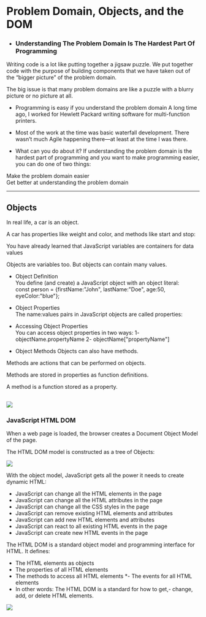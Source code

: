 # Problem Domain, Objects, and the DOM

- ### Understanding The Problem Domain Is The Hardest Part Of Programming 
Writing code is a lot like putting together a jigsaw puzzle.  We put together code with the purpose of building components that we have taken out of the “bigger picture” of the problem domain.

The big issue is that many problem domains are like a puzzle with a blurry picture or no picture at all. 

- Programming is easy if you understand the problem domain
A long time ago, I worked for Hewlett Packard writing software for multi-function printers.

- Most of the work at the time was basic waterfall development.  There wasn’t much Agile happening there—at least at the time I was there.

- What can you do about it?
If understanding the problem domain is the hardest part of programming and you want to make programming easier, you can do one of two things:

Make the problem domain easier  
Get better at understanding the problem domain 

--------------------------------------------------
## Objects 
In real life, a car is an object.

A car has properties like weight and color, and methods like start and stop:

You have already learned that JavaScript variables are containers for data values

Objects are variables too. But objects can contain many values.

- Object Definition  
You define (and create) a JavaScript object with an object literal:   
 const person = {firstName:"John", lastName:"Doe", age:50, eyeColor:"blue"};  

-  Object Properties  
The name:values pairs in JavaScript objects are called properties:

- Accessing Object Properties  
You can access object properties in two ways: 
1- objectName.propertyName 
2- objectName["propertyName"]

- Object Methods
Objects can also have methods.

Methods are actions that can be performed on objects.

Methods are stored in properties as function definitions.  

A method is a function stored as a property.

 ![](https://res.cloudinary.com/practicaldev/image/fetch/s--rJeH0yGE--/c_limit%2Cf_auto%2Cfl_progressive%2Cq_auto%2Cw_880/https://thepracticaldev.s3.amazonaws.com/i/t52ni02srb8688lh3eh8.png)
 --------------------------------------------------

 ### JavaScript HTML DOM
 When a web page is loaded, the browser creates a Document Object Model of the page.

The HTML DOM model is constructed as a tree of Objects: 

![](https://www.w3schools.com/js/pic_htmltree.gif)

With the object model, JavaScript gets all the power it needs to create dynamic HTML:

- JavaScript can change all the HTML elements in the page
- JavaScript can change all the HTML attributes in the page
- JavaScript can change all the CSS styles in the page
- JavaScript can remove existing HTML elements and attributes
- JavaScript can add new HTML elements and attributes
- JavaScript can react to all existing HTML events in the page
- JavaScript can create new HTML events in the page 

The HTML DOM is a standard object model and programming interface for HTML. It defines:

- The HTML elements as objects  
- The properties of all HTML elements
- The methods to access all HTML elements
*- The events for all HTML elements
- In other words: The HTML DOM is a standard for how to get,-  change, add, or delete HTML elements. 

![](https://simplesnippets.tech/wp-content/uploads/2018/10/what-is-document-object-model-in-JS-featured-image.jpg)